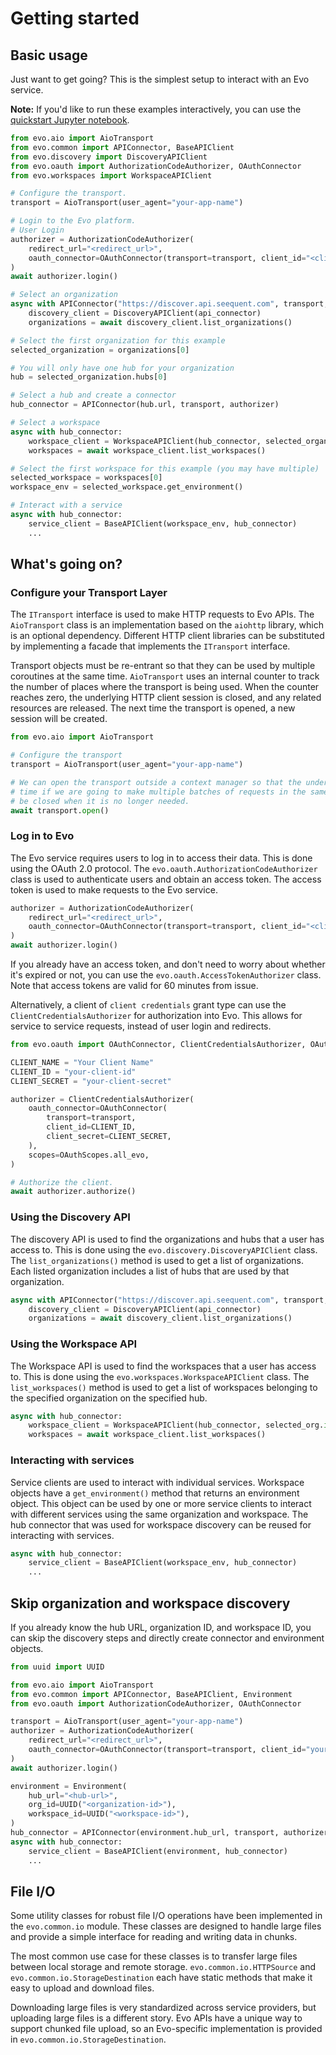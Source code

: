 # Getting started

## Basic usage

Just want to get going? This is the simplest setup to interact with an Evo service.

**Note:** If you'd like to run these examples interactively, you can use the [quickstart Jupyter notebook](examples/quickstart.ipynb). 

```python 
from evo.aio import AioTransport
from evo.common import APIConnector, BaseAPIClient
from evo.discovery import DiscoveryAPIClient
from evo.oauth import AuthorizationCodeAuthorizer, OAuthConnector
from evo.workspaces import WorkspaceAPIClient

# Configure the transport.
transport = AioTransport(user_agent="your-app-name")

# Login to the Evo platform.
# User Login
authorizer = AuthorizationCodeAuthorizer(
    redirect_url="<redirect_url>",
    oauth_connector=OAuthConnector(transport=transport, client_id="<client_id>"),
)
await authorizer.login()

# Select an organization
async with APIConnector("https://discover.api.seequent.com", transport, authorizer) as api_connector:
    discovery_client = DiscoveryAPIClient(api_connector)
    organizations = await discovery_client.list_organizations()

# Select the first organization for this example
selected_organization = organizations[0]

# You will only have one hub for your organization
hub = selected_organization.hubs[0]

# Select a hub and create a connector
hub_connector = APIConnector(hub.url, transport, authorizer)

# Select a workspace
async with hub_connector:
    workspace_client = WorkspaceAPIClient(hub_connector, selected_organization.id)
    workspaces = await workspace_client.list_workspaces()

# Select the first workspace for this example (you may have multiple)
selected_workspace = workspaces[0]
workspace_env = selected_workspace.get_environment()

# Interact with a service
async with hub_connector:
    service_client = BaseAPIClient(workspace_env, hub_connector)
    ...

```

## What's going on?

### Configure your Transport Layer

The `ITransport` interface is used to make HTTP requests to Evo APIs. The `AioTransport` class is an implementation
based on the `aiohttp` library, which is an optional dependency. Different HTTP client libraries can be substituted by
implementing a facade that implements the `ITransport` interface.

Transport objects must be re-entrant so that they can be used by multiple coroutines at the same time. `AioTransport`
uses an internal counter to track the number of places where the transport is being used. When the counter reaches zero,
the underlying HTTP client session is closed, and any related resources are released. The next time the transport is
opened, a new session will be created.

```python
from evo.aio import AioTransport

# Configure the transport
transport = AioTransport(user_agent="your-app-name")

# We can open the transport outside a context manager so that the underlying session is left open. This can save
# time if we are going to make multiple batches of requests in the same area of code. Ideally, the transport should
# be closed when it is no longer needed.
await transport.open()
```

### Log in to Evo

The Evo service requires users to log in to access their data. This is done using the OAuth 2.0 protocol. The
`evo.oauth.AuthorizationCodeAuthorizer` class is used to authenticate users and obtain an access token. The access
token is used to make requests to the Evo service.

```python
authorizer = AuthorizationCodeAuthorizer(
    redirect_url="<redirect_url>",
    oauth_connector=OAuthConnector(transport=transport, client_id="<client_id>"),
)
await authorizer.login()
```

If you already have an access token, and don't need to worry about whether it's expired or not, you can use the
`evo.oauth.AccessTokenAuthorizer` class. Note that access tokens are valid for 60 minutes from issue.

Alternatively, a client of `client credentials` grant type can use the `ClientCredentialsAuthorizer` for authorization into Evo. This allows for service to service requests, instead of user login and redirects.

```python
from evo.oauth import OAuthConnector, ClientCredentialsAuthorizer, OAuthScopes

CLIENT_NAME = "Your Client Name"
CLIENT_ID = "your-client-id"
CLIENT_SECRET = "your-client-secret"

authorizer = ClientCredentialsAuthorizer(
    oauth_connector=OAuthConnector(
        transport=transport,
        client_id=CLIENT_ID,
        client_secret=CLIENT_SECRET,
    ),
    scopes=OAuthScopes.all_evo,
)

# Authorize the client.
await authorizer.authorize()
```

### Using the Discovery API

The discovery API is used to find the organizations and hubs that a user has access to. This is done using the
`evo.discovery.DiscoveryAPIClient` class. The `list_organizations()` method is used to get a
list of organizations. Each listed organization includes a list of hubs that are used by that organization.

```python
async with APIConnector("https://discover.api.seequent.com", transport, authorizer) as api_connector:
    discovery_client = DiscoveryAPIClient(api_connector)
    organizations = await discovery_client.list_organizations()
```

### Using the Workspace API

The Workspace API is used to find the workspaces that a user has access to. This is done using the
`evo.workspaces.WorkspaceAPIClient` class. The `list_workspaces()` method is used to get
a list of workspaces belonging to the specified organization on the specified hub.

```python
async with hub_connector:
    workspace_client = WorkspaceAPIClient(hub_connector, selected_org.id)
    workspaces = await workspace_client.list_workspaces()
```

### Interacting with services

Service clients are used to interact with individual services. Workspace objects have a `get_environment()` method that
returns an environment object. This object can be used by one or more service clients to interact with different
services using the same organization and workspace. The hub connector that was used for workspace discovery can be
reused for interacting with services.

```python
async with hub_connector:
    service_client = BaseAPIClient(workspace_env, hub_connector)
    ...
```

## Skip organization and workspace discovery

If you already know the hub URL, organization ID, and workspace ID, you can skip the discovery steps and directly create
connector and environment objects.

```python
from uuid import UUID

from evo.aio import AioTransport
from evo.common import APIConnector, BaseAPIClient, Environment
from evo.oauth import AuthorizationCodeAuthorizer, OAuthConnector

transport = AioTransport(user_agent="your-app-name")
authorizer = AuthorizationCodeAuthorizer(
    redirect_url="<redirect_url>",
    oauth_connector=OAuthConnector(transport=transport, client_id="your-client-id"),
)
await authorizer.login()

environment = Environment(
    hub_url="<hub-url>",
    org_id=UUID("<organization-id>"),
    workspace_id=UUID("<workspace-id>"),
)
hub_connector = APIConnector(environment.hub_url, transport, authorizer)
async with hub_connector:
    service_client = BaseAPIClient(environment, hub_connector)
    ...
```

## File I/O

Some utility classes for robust file I/O operations have been implemented in the `evo.common.io` module. These classes
are designed to handle large files and provide a simple interface for reading and writing data in chunks.

The most common use case for these classes is to transfer large files between local storage and remote storage. `evo.common.io.HTTPSource` and `evo.common.io.StorageDestination` each have static methods that make it easy to upload and download files.

Downloading large files is very standardized across service providers, but uploading large files is a different story. Evo APIs have a unique way to support chunked file upload, so an Evo-specific implementation is provided in `evo.common.io.StorageDestination`.

